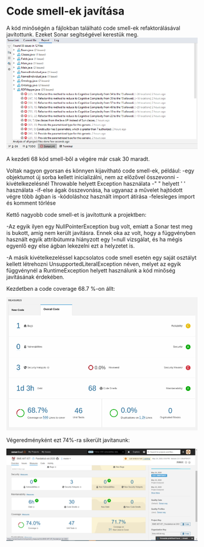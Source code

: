 # Code smell-ek javítása

A kód minőségén a fájlokban található code smell-ek refaktorálásával javítottunk. Ezeket Sonar segítségével kerestük meg. 
![](images/sonar.PNG)

A kezdeti 68 kód smell-ből a végére már csak 30 maradt. 

Voltak nagyon gyorsan és könnyen kijavítható code smell-ek, például:
-egy objektumot új sorba kellett inicializálni, nem az előzővel összevonni
-kivételkezelésnél Throwable helyett Exception használata
-" " helyett ' ' használata
-if-else ágak összevonása, ha ugyanaz a művelet hajtódott végre több ágban is
-kódoláshoz használt import átírása
-felesleges import és komment törlése

Kettő nagyobb code smell-et is javítottunk a projektben:

-Az egyik ilyen egy NullPointerException bug volt, emiatt a Sonar test meg is bukott, amíg nem került javításra. Ennek oka az volt, hogy a függvényben használt egyik attribútumra hiányzott egy !=null vizsgálat, és ha mégis egyenlő egy else ágban lekezelni ezt a helyzetet is. 

-A másik kivételkezeléssel kapcsolatos code smell esetén egy saját osztályt kellett létrehozni UnsupportedLiteralException néven, melyet az egyik függvénynél a RuntimeException helyett használunk a kód minőség javításának érdekében. 

Kezdetben a code coverage 68.7 %-on állt: 

![](images/before-sonar.png)

Végeredményként ezt 74%-ra sikerült javítanunk:

![](images/after-sonar.PNG)
